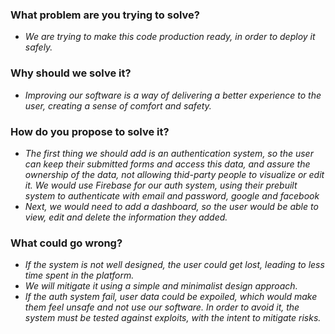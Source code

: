 ### What problem are you trying to solve?
* _We are trying to make this code production ready, in order to deploy it safely._

### Why should we solve it?
* _Improving our software is a way of delivering a better experience to the user, creating a sense of comfort and safety._ 

### How do you propose to solve it?
* _The first thing we should add is an authentication system, so the user can keep their submitted forms and access this data, and assure the ownership of the data, not allowing thid-party people to visualize or edit it. We would use Firebase for our auth system, using their prebuilt system to authenticate with email and password, google and facebook_
* _Next, we would need to add a dashboard, so the user would be able to view, edit and delete the information they added._

### What could go wrong?
* _If the system is not well designed, the user could get lost, leading to less time spent in the platform._
* _We will mitigate it using a simple and minimalist design approach._
* _If the auth system fail, user data could be expoiled, which would make them feel unsafe and not use our software. In order to avoid it, the system must be tested against exploits, with the intent to mitigate risks._
